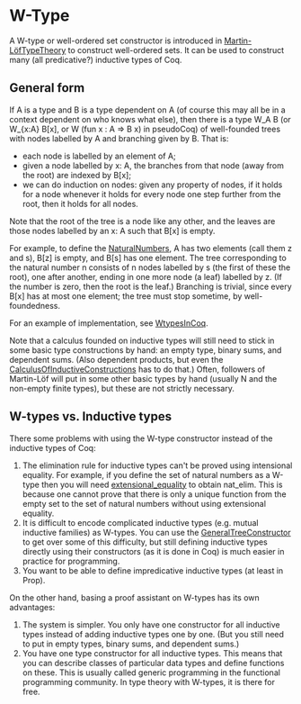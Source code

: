 W-Type
======

A W-type or well-ordered set constructor is introduced in [Martin-LöfTypeTheory](../Martin-LöfTypeTheory) to construct well-ordered sets. It can be used to construct many (all predicative?) inductive types of Coq.

General form
------------

If A is a type and B is a type dependent on A (of course this may all be in a context dependent on who knows what else), then there is a type W\_A B (or W\_{x:A} B\[x\], or W (fun x : A =&gt; B x) in pseudoCoq) of well-founded trees with nodes labelled by A and branching given by B. That is:

-   each node is labelled by an element of A;
-   given a node labelled by x: A, the branches from that node (away from the root) are indexed by B\[x\];
-   we can do induction on nodes: given any property of nodes, if it holds for a node whenever it holds for every node one step further from the root, then it holds for all nodes.

Note that the root of the tree is a node like any other, and the leaves are those nodes labelled by an x: A such that B\[x\] is empty.

For example, to define the [NaturalNumbers](../NaturalNumbers), A has two elements (call them z and s), B\[z\] is empty, and B\[s\] has one element. The tree corresponding to the natural number n consists of n nodes labelled by s (the first of these the root), one after another, ending in one more node (a leaf) labelled by z. (If the number is zero, then the root is the leaf.) Branching is trivial, since every B\[x\] has at most one element; the tree must stop sometime, by well-foundedness.

For an example of implementation, see [WtypesInCoq](../WtypesInCoq).

Note that a calculus founded on inductive types will still need to stick in some basic type constructions by hand: an empty type, binary sums, and dependent sums. (Also dependent products, but even the [CalculusOfInductiveConstructions](../CalculusOfInductiveConstructions) has to do that.) Often, followers of Martin-Löf will put in some other basic types by hand (usually N and the non-empty finite types), but these are not strictly necessary.

W-types vs. Inductive types
---------------------------

There some problems with using the W-type constructor instead of the inductive types of Coq:

1.  The elimination rule for inductive types can't be proved using intensional equality. For example, if you define the set of natural numbers as a W-type then you will need [extensional\_equality](../extensional_equality) to obtain nat\_elim. This is because one cannot prove that there is only a unique function from the empty set to the set of natural numbers without using extensional equality.
2.  It is difficult to encode complicated inductive types (e.g. mutual inductive families) as W-types. You can use the [GeneralTreeConstructor](../GeneralTreeConstructor) to get over some of this difficulty, but still defining inductive types directly using their constructors (as it is done in Coq) is much easier in practice for programming.
3.  You want to be able to define impredicative inductive types (at least in Prop).

On the other hand, basing a proof assistant on W-types has its own advantages:

1.  The system is simpler. You only have one constructor for all inductive types instead of adding inductive types one by one. (But you still need to put in empty types, binary sums, and dependent sums.)
2.  You have one type constructor for all inductive types. This means that you can describe classes of particular data types and define functions on these. This is usually called generic programming in the functional programming community. In type theory with W-types, it is there for free.

